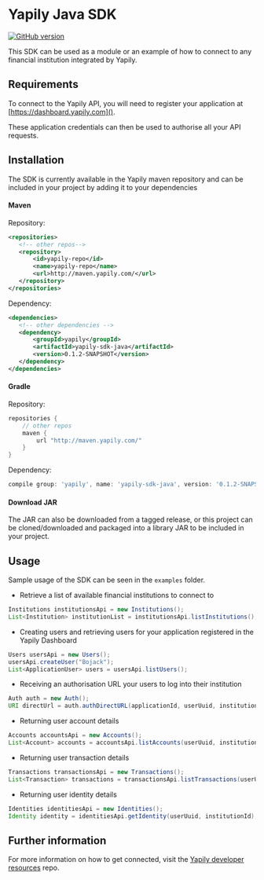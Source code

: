 # Yapily Java SDK
[![GitHub version](https://d25lcipzij17d.cloudfront.net/badge.svg?id=gh&type=6&v=0.0.1-SNAPSHOT&x2=0)](http://badge.fury.io/gh/boennemann%2Fbadges)

This SDK can be used as a module or an example of how to connect
to any financial institution integrated by Yapily.

## Requirements

To connect to the Yapily API, you will need to register your 
application at [https://dashboard.yapily.com]().

These application credentials can then be used to authorise all
your API requests.

## Installation

The SDK is currently available in the Yapily maven repository and 
can be included in your project 
by adding it to your dependencies

#### Maven

Repository:

```xml
<repositories>
   <!-- other repos-->
   <repository>
       <id>yapily-repo</id>
       <name>yapily-repo</name>
       <url>http://maven.yapily.com/</url>
   </repository>
</repositories>
```

Dependency:

```xml
<dependencies>
   <!-- other dependencies -->
   <dependency>
       <groupId>yapily</groupId>
       <artifactId>yapily-sdk-java</artifactId>
       <version>0.1.2-SNAPSHOT</version>
   </dependency>
</dependencies>
```

#### Gradle

Repository:

```groovy
repositories {
    // other repos
    maven {
        url "http://maven.yapily.com/"
    }
}
```

Dependency:

```groovy
compile group: 'yapily', name: 'yapily-sdk-java', version: '0.1.2-SNAPSHOT'
```

#### Download JAR

The JAR can also be downloaded from a tagged release, 
or this project can be cloned/downloaded and packaged into a 
library JAR to be included in your project.

## Usage

Sample usage of the SDK can be seen in the `examples` folder.

- Retrieve a list of available financial institutions to connect to

```java
Institutions institutionsApi = new Institutions();
List<Institution> institutionList = institutionsApi.listInstitutions();
```

- Creating users and retrieving users for your application registered in the Yapily Dashboard
```java
Users usersApi = new Users();
usersApi.createUser("Bojack");
List<ApplicationUser> users = usersApi.listUsers();
```

- Receiving an authorisation URL your users to log into their institution

```java
Auth auth = new Auth();
URI directUrl = auth.authDirectURL(applicationId, userUuid, institutionId, YOUR_CALLBACK_URL, "account");
```
 
- Returning user account details

```java
Accounts accountsApi = new Accounts();
List<Account> accounts = accountsApi.listAccounts(userUuid, institutionId);
```

- Returning user transaction details

```java
Transactions transactionsApi = new Transactions();
List<Transaction> transactions = transactionsApi.listTransactions(userUuid, accountId, institutionId);
```

- Returning user identity details
```java
Identities identitiesApi = new Identities();
Identity identity = identitiesApi.getIdentity(userUuid, institutionId);
```

## Further information

For more information on how to get connected, visit the
[Yapily developer resources](https://github.com/yapily/developer-resources) repo.
